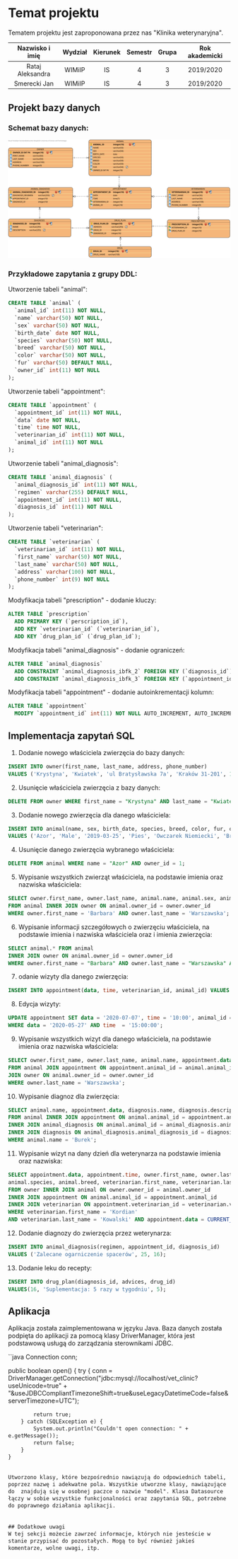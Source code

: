 # Temat projektu
Tematem projektu jest zaproponowana przez nas "Klinika weterynaryjna".

| Nazwisko i imię | Wydział | Kierunek | Semestr | Grupa | Rok akademicki |
| :-------------: | :-----: | :------: | :-----: | :---: | :------------: |
| Rataj Aleksandra| WIMiIP  | IS       |   4     | 3     | 2019/2020      |
| Smerecki Jan    | WIMiIP  | IS       |   4     | 3     | 2019/2020      |

## Projekt bazy danych

### Schemat bazy danych:
![diagram-erd](Vet_Clinic.svg)

### Przykładowe zapytania z grupy DDL:

Utworzenie tabeli "animal":

```sql
CREATE TABLE `animal` (
  `animal_id` int(11) NOT NULL,
  `name` varchar(50) NOT NULL,
  `sex` varchar(50) NOT NULL,
  `birth_date` date NOT NULL,
  `species` varchar(50) NOT NULL,
  `breed` varchar(50) NOT NULL,
  `color` varchar(50) NOT NULL,
  `fur` varchar(50) DEFAULT NULL,
  `owner_id` int(11) NOT NULL
);
```

Utworzenie tabeli "appointment":

```sql
CREATE TABLE `appointment` (
  `appointment_id` int(11) NOT NULL,
  `data` date NOT NULL,
  `time` time NOT NULL,
  `veterinarian_id` int(11) NOT NULL,
  `animal_id` int(11) NOT NULL
);
```

Utworzenie tabeli "animal_diagnosis":

```sql
CREATE TABLE `animal_diagnosis` (
  `animal_diagnosis_id` int(11) NOT NULL,
  `regimen` varchar(255) DEFAULT NULL,
  `appointment_id` int(11) NOT NULL,
  `diagnosis_id` int(11) NOT NULL
);
```
Utworzenie tabeli "veterinarian":

```sql
CREATE TABLE `veterinarian` (
  `veterinarian_id` int(11) NOT NULL,
  `first_name` varchar(50) NOT NULL,
  `last_name` varchar(50) NOT NULL,
  `address` varchar(100) NOT NULL,
  `phone_number` int(9) NOT NULL
);
```
Modyfikacja tabeli "prescription" - dodanie kluczy:

```sql
ALTER TABLE `prescription`
  ADD PRIMARY KEY (`perscription_id`),
  ADD KEY `veterinarian_id` (`veterinarian_id`),
  ADD KEY `drug_plan_id` (`drug_plan_id`);
```

Modyfikacja tabeli "animal_diagnosis" - dodanie ograniczeń:

```sql
ALTER TABLE `animal_diagnosis`
  ADD CONSTRAINT `animal_diagnosis_ibfk_2` FOREIGN KEY (`diagnosis_id`) REFERENCES `diagnosis` (`diagnosis_id`),
  ADD CONSTRAINT `animal_diagnosis_ibfk_3` FOREIGN KEY (`appointment_id`) REFERENCES `appointment` (`appointment_id`);
```

Modyfikacja tabeli "appointment" - dodanie autoinkrementacji kolumn:

```sql
ALTER TABLE `appointment`
  MODIFY `appointment_id` int(11) NOT NULL AUTO_INCREMENT, AUTO_INCREMENT=25;
```


## Implementacja zapytań SQL

1) Dodanie nowego właściciela zwierzęcia do bazy danych:
```sql
INSERT INTO owner(first_name, last_name, address, phone_number) 
VALUES ('Krystyna', 'Kwiatek', 'ul Bratysławska 7a', 'Kraków 31-201', 124785693);
```

2) Usunięcie właściciela zwierzęcia z bazy danych:
```sql
DELETE FROM owner WHERE first_name = "Krystyna" AND last_name = "Kwiatek";
```

3) Dodanie nowego zwierzęcia dla danego właściciela:
```sql
INSERT INTO animal(name, sex, birth_date, species, breed, color, fur, owner_id) 
VALUES ('Azor', 'Male', '2019-03-25', 'Pies', 'Owczarek Niemiecki', 'Brązowo-Czarny', 'Mieszane', 1);
```

4) Usunięcie danego zwierzęcia wybranego właściciela:
```sql
DELETE FROM animal WHERE name = "Azor" AND owner_id = 1;
```

5) Wypisanie wszystkich zwierząt właściciela, na podstawie imienia oraz nazwiska właściciela:
```sql
SELECT owner.first_name, owner.last_name, animal.name, animal.sex, animal.birth_date, animal.species 
FROM animal INNER JOIN owner ON animal.owner_id = owner.owner_id 
WHERE owner.first_name = 'Barbara' AND owner.last_name = 'Warszawska';
```

6) Wypisanie informacji szczegółowych o zwierzęciu właściciela, na podstawie imienia i nazwiska właściciela oraz i imienia zwierzęcia:
```sql
SELECT animal.* FROM animal 
INNER JOIN owner ON animal.owner_id = owner.owner_id 
WHERE owner.first_name = "Barbara" AND owner.last_name = "Warszawska" AND animal.name = 'Brutus';
```

7) odanie wizyty dla danego zwierzęcia:
```sql
INSERT INTO appointment(data, time, veterinarian_id, animal_id) VALUES ('2020-05-27', '15:00:00', 1, 1);
```

8) Edycja wizyty:
```sql
UPDATE appointment SET data = '2020-07-07', time = '10:00', animal_id = 4, veterinarian_id = 6 
WHERE data = '2020-05-27' AND time  = '15:00:00';
```

9) Wypisanie wszystkich wizyt dla danego właściciela, na podstawie imienia oraz nazwiska właściciela:
```sql
SELECT owner.first_name, owner.last_name, animal.name, appointment.data, appointment.time 
FROM animal JOIN appointment ON appointment.animal_id = animal.animal_id 
JOIN owner ON animal.owner_id = owner.owner_id 
WHERE owner.last_name = 'Warszawska';
```

10) Wypisanie diagnoz dla zwierzęcia:
```sql
SELECT animal.name, appointment.data, diagnosis.name, diagnosis.description 
FROM animal INNER JOIN appointment ON animal.animal_id = appointment.animal_id 
INNER JOIN animal_diagnosis ON animal.animal_id = animal_diagnosis.animal_diagnosis_id 
INNER JOIN diagnosis ON animal_diagnosis.animal_diagnosis_id = diagnosis.diagnosis_id 
WHERE animal.name = 'Burek';
```

11) Wypisanie wizyt na dany dzień dla weterynarza na podstawie imienia oraz nazwiska:
```sql
SELECT appointment.data, appointment.time, owner.first_name, owner.last_name, animal.name, 
animal.species, animal.breed, veterinarian.first_name, veterinarian.last_name 
FROM owner INNER JOIN animal ON owner.owner_id = animal.owner_id 
INNER JOIN appointment ON animal.animal_id = appointment.animal_id 
INNER JOIN veterinarian ON appointment.veterinarian_id = veterinarian.veterinarian_id 
WHERE veterinarian.first_name = 'Kordian' 
AND veterinarian.last_name = 'Kowalski' AND appointment.data = CURRENT_DATE;
```

12) Dodanie diagnozy do zwierzęcia przez weterynarza:
```sql
INSERT INTO animal_diagnosis(regimen, appointment_id, diagnosis_id) 
VALUES ('Zalecane ogarniczenie spacerów', 25, 16);
```

13) Dodanie leku do recepty:
```sql
INSERT INTO drug_plan(diagnosis_id, advices, drug_id) 
VALUES(16, 'Suplementacja: 5 razy w tygodniu', 5);
```

## Aplikacja

Aplikacja została zaimplementowana w języku Java. Baza danych została podpięta do aplikacji za pomocą klasy DriverManager, która jest podstawową usługą do zarządzania sterownikami JDBC.

``java
 Connection conn;

 public boolean open() {
        try {
            conn = DriverManager.getConnection("jdbc:mysql://localhost/vet_clinic?useUnicode=true" +
                    "&useJDBCCompliantTimezoneShift=true&useLegacyDatetimeCode=false&serverTimezone=UTC");

            return true;
        } catch (SQLException e) {
            System.out.println("Couldn't open connection: " + e.getMessage());
            return false;
        }
    }
```

Utworzono klasy, które bezpośrednio nawiązują do odpowiednich tabeli, poprzez nazwę i adekwatne pola. Wszystkie utworzne klasy, nawiązujące do  znajdują się w osobnej paczce o nazwie "model". Klasa Datasource łączy w sobie wszystkie funkcjonalności oraz zapytania SQL, potrzebne do poprawnego działania aplikacji. 


## Dodatkowe uwagi
W tej sekcji możecie zawrzeć informacje, których nie jesteście w stanie przypisać do pozostałych. Mogą to być również jakieś komentarze, wolne uwagi, itp.
